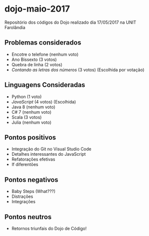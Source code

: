 # dojo-maio-2017
Repositório dos códigos do Dojo realizado dia 17/05/2017 na UNIT Farolândia

## Problemas considerados

 - Encotre o telefone (nenhum voto)
 - Ano Bissexto (3 votos)
 - Quebra de linha (2 votos)
 - *Contando as letras dos números* (3 votos) (Escolhida por votação)
 
 ## Linguagens Consideradas
 
 - Python (1 voto)
 - *JavaScript* (4 votos) (Escolhida)
 - Java 8 (nenhum voto)
 - C# 7 (nenhum voto)
 - Scala (3 votos)
 - Julia (nenhum voto)
 
 ## Pontos positivos
 
  - Integração do Git no Visual Studio Code
  - Detalhes interessantes do JavaScript
  - Refatorações efetivas
  - If diferentões
  
  ## Pontos negativos
  
  - Baby Steps (What???)
  - Distrações
  - Integrações
  
  ## Pontos neutros
  
  - Retornos triunfais do Dojo de Código!

